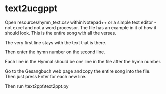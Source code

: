 # text2ucgppt

Open resources\hymn_text.csv within Notepad++ or a simple text editor - not excel and not a word processor. The file has an example in it of how it should look. This is the entire song with all the verses.

The very first line stays with the text that is there. 

Then enter the hymn number on the second line. 

Each line in the Hymnal should be one line in the file after the hymn number.

Go to the Gesangbuch web page and copy the entire song into the file. Then just press Enter for each new line.

Then run \text2ppt\text2ppt.py